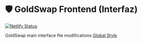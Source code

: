 # 🛡️ GoldSwap Frontend (Interfaz)

[![Netlify Status](https://api.netlify.com/api/v1/badges/7bebf1a3-be7b-4165-afd1-446256acd5e3/deploy-status)](https://app.netlify.com/sites/pancake-prod/deploys)

GoldSwap main interface file modifications [Global Style](src/style/Global.tsx)
